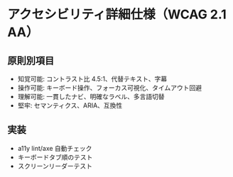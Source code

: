 # アクセシビリティ詳細仕様（WCAG 2.1 AA）

## 原則別項目
- 知覚可能: コントラスト比 4.5:1、代替テキスト、字幕
- 操作可能: キーボード操作、フォーカス可視化、タイムアウト回避
- 理解可能: 一貫したナビ、明確なラベル、多言語切替
- 堅牢: セマンティクス、ARIA、互換性

## 実装
- a11y lint/axe 自動チェック
- キーボードタブ順のテスト
- スクリーンリーダーテスト
